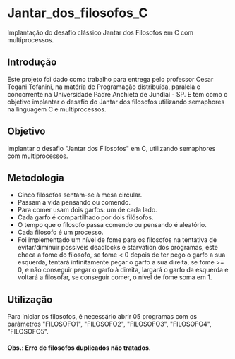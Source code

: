 # Jantar_dos_filosofos_C
Implantação do desafio clássico Jantar dos Filosofos em C com multiprocessos.

## Introdução
Este projeto foi dado como trabalho para entrega pelo professor Cesar Tegani Tofanini, na matéria de Programação distribuída, paralela e concorrente na Universidade Padre Anchieta de Jundiaí - SP. E tem como o objetivo implantar o desafio do Jantar dos filosofos utilizando semaphores na linguagem C e multiprocessos.

## Objetivo
Implantar o desafio "Jantar dos Filosofos" em C, utilizando semaphores com multiprocessos.

## Metodologia
- Cinco filósofos sentam-se à mesa circular.
- Passam a vida pensando ou comendo.
- Para comer usam dois garfos: um de cada lado.
- Cada garfo é compartilhado por dois filósofos.
- O tempo que o filosofo passa comendo ou pensando é aleatório.
- Cada filosofo é um processo.
- Foi implementado um nível de fome para os filosofos na tentativa de evitar/diminuir possíveis deadlocks e starvation dos programas, este checa a fome do filosofo, se fome < 0 depois de ter pego o garfo a sua esquerda, tentará infinitamente pegar o garfo a sua direita, se fome >= 0, e não conseguir pegar o garfo à direita, largará o garfo da esquerda e voltará a filosofar, se conseguir comer, o nível de fome soma em 1.

## Utilização
Para iniciar os filosofos, é necessário abrir 05 programas com os parâmetros "FILOSOFO1", "FILOSOFO2", "FILOSOFO3", "FILOSOFO4", "FILOSOFO5".

#### Obs.: Erro de filosofos duplicados não tratados.
